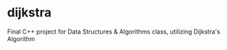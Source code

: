 # dijkstra
Final C++ project for Data Structures &amp; Algorithms class, utilizing Dijkstra's Algorithm
